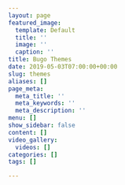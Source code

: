 ```yaml
---
layout: page
featured_image:
  template: Default
  title: ''
  image: ''
  caption: ''
title: Bugo Themes
date: 2019-05-03T07:00:00+00:00
slug: themes
aliases: []
page_meta:
  meta_title: ''
  meta_keywords: ''
  meta_description: ''
menu: []
show_sidebar: false
content: []
video_gallery:
  videos: []
categories: []
tags: []

---
```

